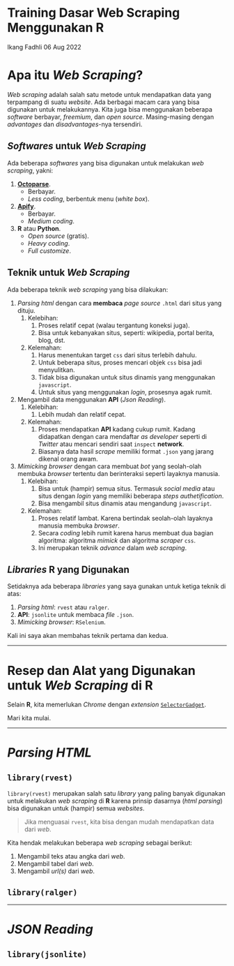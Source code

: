 Training Dasar Web Scraping Menggunakan R
================
Ikang Fadhli
06 Aug 2022

# Apa itu *Web Scraping*?

*Web scraping* adalah salah satu metode untuk mendapatkan data yang
terpampang di suatu *website*. Ada berbagai macam cara yang bisa
digunakan untuk melakukannya. Kita juga bisa menggunakan beberapa
*software* berbayar, *freemium*, dan *open source*. Masing-masing dengan
*advantages* dan *disadvantages*-nya tersendiri.

## *Softwares* untuk *Web Scraping*

Ada beberapa *softwares* yang bisa digunakan untuk melakukan *web
scraping*, yakni:

1.  [**Octoparse**](https://www.octoparse.com/).
    -   Berbayar.
    -   *Less coding*, berbentuk menu (*white box*).
2.  [**Apify**](https://apify.com/).
    -   Berbayar.
    -   *Medium coding*.
3.  **R** atau **Python**.
    -   *Open source* (gratis).
    -   *Heavy coding*.
    -   *Full customize*.

## Teknik untuk *Web Scraping*

Ada beberapa teknik *web scraping* yang bisa dilakukan:

1.  *Parsing html* dengan cara **membaca** *page source* `.html` dari
    situs yang dituju.
    1.  Kelebihan:
        1.  Proses relatif cepat (walau tergantung koneksi juga).
        2.  Bisa untuk kebanyakan situs, seperti: wikipedia, portal
            berita, blog, dst.
    2.  Kelemahan:
        1.  Harus menentukan target `css` dari situs terlebih dahulu.
        2.  Untuk beberapa situs, proses mencari objek `css` bisa jadi
            menyulitkan.
        3.  Tidak bisa digunakan untuk situs dinamis yang menggunakan
            `javascript`.
        4.  Untuk situs yang menggunakan *login*, prosesnya agak rumit.
2.  Mengambil data menggunakan **API** (*Json Reading*).
    1.  Kelebihan:
        1.  Lebih mudah dan relatif cepat.
    2.  Kelemahan:
        1.  Proses mendapatkan **API** kadang cukup rumit. Kadang
            didapatkan dengan cara mendaftar *as developer* seperti di
            *Twitter* atau mencari sendiri saat `inspect` **network**.
        2.  Biasanya data hasil *scrape* memiliki format `.json` yang
            jarang dikenal orang awam.
3.  *Mimicking browser* dengan cara membuat *bot* yang seolah-olah
    membuka *browser* tertentu dan berinteraksi seperti layaknya
    manusia.
    1.  Kelebihan:
        1.  Bisa untuk (hampir) semua situs. Termasuk *social media*
            atau situs dengan *login* yang memiliki beberapa *steps
            authetification*.
        2.  Bisa mengambil situs dinamis atau mengandung `javascript`.
    2.  Kelemahan:
        1.  Proses relatif lambat. Karena bertindak seolah-olah layaknya
            manusia membuka *browser*.
        2.  Secara *coding* lebih rumit karena harus membuat dua bagian
            algoritma: algoritma *mimick* dan algoritma *scraper* `css`.
        3.  Ini merupakan teknik *advance* dalam *web scraping*.

## *Libraries* **R** yang Digunakan

Setidaknya ada beberapa *libraries* yang saya gunakan untuk ketiga
teknik di atas:

1.  *Parsing html*: `rvest` atau `ralger`.
2.  **API**: `jsonlite` untuk membaca *file* `.json`.
3.  *Mimicking browser*: `RSelenium`.

Kali ini saya akan membahas teknik pertama dan kedua.

------------------------------------------------------------------------

# Resep dan Alat yang Digunakan untuk *Web Scraping* di **R**

Selain **R**, kita memerlukan *Chrome* dengan *extension*
[`SelectorGadget`](https://chrome.google.com/webstore/detail/selectorgadget/mhjhnkcfbdhnjickkkdbjoemdmbfginb?hl=en).

Mari kita mulai.

------------------------------------------------------------------------

# *Parsing HTML*

## `library(rvest)`

`library(rvest)` merupakan salah satu *library* yang paling banyak
digunakan untuk melakukan *web scraping* di **R** karena prinsip
dasarnya (*html parsing*) bisa digunakan untuk (hampir) semua
*websites*.

> Jika menguasai `rvest`, kita bisa dengan mudah mendapatkan data dari
> *web*.

Kita hendak melakukan beberapa *web scraping* sebagai berikut:

1.  Mengambil teks atau angka dari *web*.
2.  Mengambil tabel dari *web*.
3.  Mengambil *url(s)* dari *web*.

## `library(ralger)`

------------------------------------------------------------------------

# *JSON Reading*

## `library(jsonlite)`
